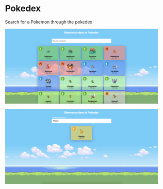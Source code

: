 # Pokedex
Search for a Pokemon through the pokedex

![Screenshot Page D'acceuil](https://github.com/FLancon/Pokedex/blob/2a80b7f5f249c802ce3204c93e0389fd5e86a27f/assets/Screenshot-1.png?raw=true)

![Screenshot Page D'acceuil](https://github.com/FLancon/Pokedex/blob/2a80b7f5f249c802ce3204c93e0389fd5e86a27f/assets/Screenshot-2.png?raw=true)
